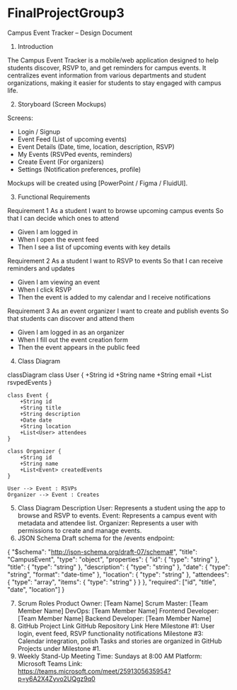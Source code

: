 # FinalProjectGroup3
Campus Event Tracker – Design Document
 
1. Introduction
 
The Campus Event Tracker is a mobile/web application designed to help students discover, RSVP to, and get reminders for campus events. It centralizes event information from various departments and student organizations, making it easier for students to stay engaged with campus life.
 
 2. Storyboard (Screen Mockups)
 
Screens:
- Login / Signup
- Event Feed (List of upcoming events)
- Event Details (Date, time, location, description, RSVP)
- My Events (RSVPed events, reminders)
- Create Event (For organizers)
- Settings (Notification preferences, profile)
 
Mockups will be created using [PowerPoint / Figma / FluidUI].
 
3. Functional Requirements
 
 Requirement 1
As a student 
I want to browse upcoming campus events 
So that I can decide which ones to attend
 
- Given I am logged in 
- When I open the event feed 
- Then I see a list of upcoming events with key details
 
Requirement 2
As a student 
I want to RSVP to events 
So that I can receive reminders and updates
 
- Given I am viewing an event 
- When I click RSVP 
- Then the event is added to my calendar and I receive notifications
 
Requirement 3
As an event organizer 
I want to create and publish events 
So that students can discover and attend them
 
- Given I am logged in as an organizer 
- When I fill out the event creation form 
- Then the event appears in the public feed
 
 4. Class Diagram
 
 
classDiagram
    class User {
        +String id
        +String name
        +String email
        +List<Event> rsvpedEvents
    }
 
    class Event {
        +String id
        +String title
        +String description
        +Date date
        +String location
        +List<User> attendees
    }
 
    class Organizer {
        +String id
        +String name
        +List<Event> createdEvents
    }
 
    User --> Event : RSVPs
    Organizer --> Event : Creates
 
5. Class Diagram Description
User: Represents a student using the app to browse and RSVP to events.
Event: Represents a campus event with metadata and attendee list.
Organizer: Represents a user with permissions to create and manage events.
6. JSON Schema
Draft schema for the /events endpoint:
 
{
  "$schema": "http://json-schema.org/draft-07/schema#",
  "title": "CampusEvent",
  "type": "object",
  "properties": {
    "id": { "type": "string" },
    "title": { "type": "string" },
    "description": { "type": "string" },
    "date": { "type": "string", "format": "date-time" },
    "location": { "type": "string" },
    "attendees": {
      "type": "array",
      "items": { "type": "string" }
    }
  },
  "required": ["id", "title", "date", "location"]
}
 
7. Scrum Roles
Product Owner: [Team Name]
Scrum Master: [Team Member Name]
DevOps: [Team Member Name]
Frontend Developer: [Team Member Name]
Backend Developer: [Team Member Name]
8. GitHub Project Link
GitHub Repository Link Here
Milestone #1: User login, event feed, RSVP functionality
notifications
Milestone #3: Calendar integration, polish
Tasks and stories are organized in GitHub Projects under Milestone #1.
9. Weekly Stand-Up Meeting
Time: Sundays at 8:00 AM
Platform: Microsoft Teams
Link: https://teams.microsoft.com/meet/2591305635954?p=y6A2X4Zyvo2UQgz9q0
